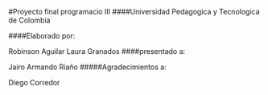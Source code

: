 #Proyecto final programacio III 
####Universidad Pedagogica y Tecnologica de Colombia

####Elaborado por:

Robinson Aguilar
Laura Granados
####presentado a:

Jairo Armando Riaño
#####Agradecimientos a:

Diego Corredor
